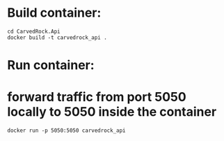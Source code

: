 # Build container:
```
cd CarvedRock.Api
docker build -t carvedrock_api .
```
# Run container:
# forward traffic from port 5050 locally to 5050 inside the container
```
docker run -p 5050:5050 carvedrock_api
```